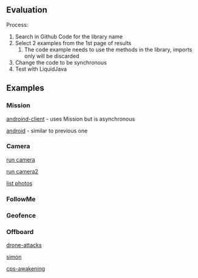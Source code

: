## Evaluation
Process:
1. Search in Github Code for the library name
2. Select 2 examples from the 1st page of results
   1. The code example needs to use the methods in the library, imports only will be discarded
3. Change the code to be synchronous
4. Test with LiquidJava



## Examples

### Mission
[androind-client](https://github.com/jankrystianserafim/android-client/blob/d622b16126c2421dcff27e1be0d59c22deaab349/app/src/main/java/io/mavsdk/androidclient/MapsViewModel.java) -
uses Mission but is asynchronous

[android](https://github.com/KINGPEYTON/mavlink-test/blob/b8b9704d12cc162a5591f8b70ca5395c6824586b/app/src/main/java/io/mavsdk/androidclient/MapsViewModel.java) -
similar to previous one

### Camera

[run camera](https://github.com/mavlink/MAVSDK-Java/blob/d4f9b6d5ef60d01423ee2d47ea6fa4892065efae/examples/java-client/src/main/java/io/mavsdk/example/RunCamera.java#L4)


[run camera2](https://github.com/mavlink/MAVSDK-Java/blob/d4f9b6d5ef60d01423ee2d47ea6fa4892065efae/examples/java-client/src/main/java/io/mavsdk/example/RunCamera.java#L4)


[list photos](https://github.com/mavlink/MAVSDK-Java/blob/d4f9b6d5ef60d01423ee2d47ea6fa4892065efae/examples/java-client/src/main/java/io/mavsdk/example/ListPhotos.java#L4)

### FollowMe

### Geofence

### Offboard
[drone-attacks](https://github.com/VUISIS/drone-attacks/blob/aa92f3462aebe1be86bb81b31907f939d0f388ee/Java/src/main/java/edu/cmu/demo/utils/DroneAction.java#L10)

[simon](https://github.com/sychoo/CPS-weakening-based-resolution/blob/d0c61d94fd57f8404e0386c90b3e93fbfdfccc7e/px4-experiments/src/main/java/edu/cmu/px4/mavsdk/examples/OffboardExample.java#L9)

[cps-awakening](https://github.com/sychoo/CPS-weakening-based-resolution/blob/d0c61d94fd57f8404e0386c90b3e93fbfdfccc7e/px4-experiments/src/main/java/edu/cmu/px4/mavsdk/examples/ChangeHeadingVelocityNed.java#L11)